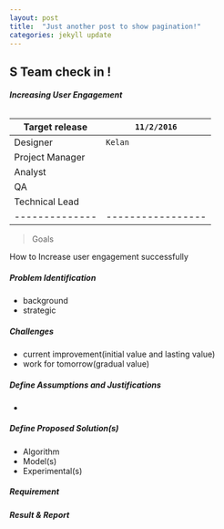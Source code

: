```yaml
---
layout: post
title:  "Just another post to show pagination!"
categories: jekyll update
---
```


S Team check in !
-------------------------------------------

###### <i class="icon-folder-open"></i>**Increasing User Engagement**

| Target release  | `11/2/2016`      |  
| --------------  |----------------- |
| Designer        | `Kelan`          |
| Project Manager |                  |
| Analyst         |                  |
| QA              |                  |
| Technical Lead  |                  |
| --------------  |----------------- |

>  []() <i class="icon-pencil"></i>Goals

 How to Increase user engagement successfully

##### <i class="icon-file"></i>Problem Identification

 - background 
 - strategic

##### <i class="icon-file"></i>Challenges

 - current improvement(initial value and lasting value)
 - work for tomorrow(gradual value)

##### <i class="icon-file"></i>Define Assumptions and Justifications
 - 
##### <i class="icon-file"></i>Define Proposed Solution(s)

 - Algorithm
 - Model(s)
 - Experimental(s)

##### <i class="icon-file"></i>Requirement 

##### <i class="icon-file"></i>Result & Report

>  []()
